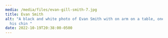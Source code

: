 ```yaml
---
media: /media/files/evan-gill-smith-7.jpg
title: Evan Smith
alt: "A black and white photo of Evan Smith with on arm on a table, one covering
  his chin "
date: 2022-10-19T20:38:00-0500
---
```

